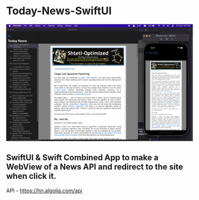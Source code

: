 # Today-News-SwiftUI
![Thumbnail](https://github.com/madhurajayashanka/Today-News-SwiftUI/blob/development/thumbnail.png?raw=true)

## SwiftUI & Swift Combined App to make a WebView of a News API and redirect to the site when click it.
API - https://hn.algolia.com/api
